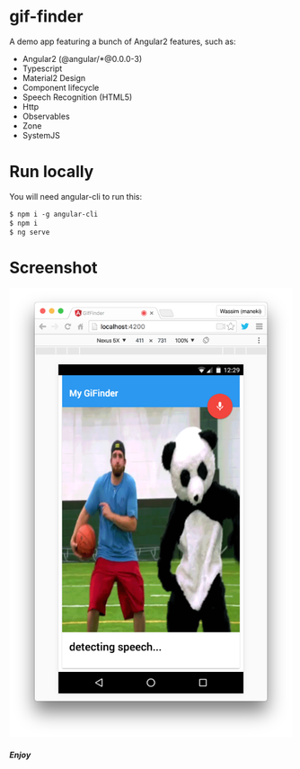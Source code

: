 # gif-finder

A demo app featuring a bunch of Angular2 features, such as:
- Angular2 (@angular/*@0.0.0-3)
- Typescript
- Material2 Design
- Component lifecycle
- Speech Recognition (HTML5)
- Http
- Observables
- Zone
- SystemJS

# Run locally

You will need angular-cli to run this:

```
$ npm i -g angular-cli
$ npm i
$ ng serve
```

# Screenshot

![screenshot](https://raw.githubusercontent.com/manekinekko/gif-finder/master/doc/screenshot-1.png)

##### Enjoy
